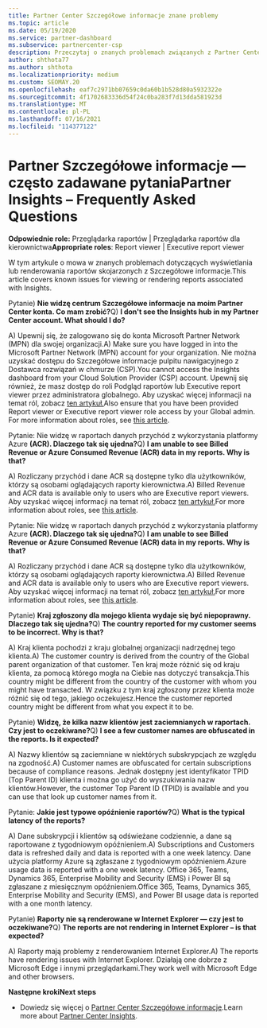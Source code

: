```yaml
---
title: Partner Center Szczegółowe informacje znane problemy
ms.topic: article
ms.date: 05/19/2020
ms.service: partner-dashboard
ms.subservice: partnercenter-csp
description: Przeczytaj o znanych problemach związanych z Partner Center Szczegółowe informacje (PCI). Informacje mogą obejmować znane problemy z renderowaniem lub ograniczenia raportowania.
author: shthota77
ms.author: shthota
ms.localizationpriority: medium
ms.custom: SEOMAY.20
ms.openlocfilehash: eaf7c2971bb07659c0da60b1b528d80a5932322e
ms.sourcegitcommit: 4f1702683336d54f24c0ba283f7d13dda581923d
ms.translationtype: MT
ms.contentlocale: pl-PL
ms.lasthandoff: 07/16/2021
ms.locfileid: "114377122"
---
```

# <a name="partner-insights--frequently-asked-questions"></a><span data-ttu-id="0ca31-104">Partner Szczegółowe informacje — często zadawane pytania</span><span class="sxs-lookup"><span data-stu-id="0ca31-104">Partner Insights – Frequently Asked Questions</span></span>

<span data-ttu-id="0ca31-105">**Odpowiednie role:** Przeglądarka raportów | Przeglądarka raportów dla kierownictwa</span><span class="sxs-lookup"><span data-stu-id="0ca31-105">**Appropriate roles**: Report viewer | Executive report viewer</span></span>

<span data-ttu-id="0ca31-106">W tym artykule o mowa w znanych problemach dotyczących wyświetlania lub renderowania raportów skojarzonych z Szczegółowe informacje.</span><span class="sxs-lookup"><span data-stu-id="0ca31-106">This article covers known issues for viewing or rendering reports associated with Insights.</span></span>

<span data-ttu-id="0ca31-107">Pytanie) **Nie widzę centrum Szczegółowe informacje na moim Partner Center konta. Co mam zrobić?**</span><span class="sxs-lookup"><span data-stu-id="0ca31-107">Q) **I don't see the Insights hub in my Partner Center account. What should I do?**</span></span>

<span data-ttu-id="0ca31-108">A) Upewnij się, że zalogowano się do konta Microsoft Partner Network (MPN) dla swojej organizacji.</span><span class="sxs-lookup"><span data-stu-id="0ca31-108">A) Make sure you have logged in into the Microsoft Partner Network (MPN) account for your organization.</span></span> <span data-ttu-id="0ca31-109">Nie można uzyskać dostępu do Szczegółowe informacje pulpitu nawigacyjnego z Dostawca rozwiązań w chmurze (CSP).</span><span class="sxs-lookup"><span data-stu-id="0ca31-109">You cannot access the Insights dashboard from your Cloud Solution Provider (CSP) account.</span></span> <span data-ttu-id="0ca31-110">Upewnij się również, że masz dostęp do roli Podgląd raportów lub Executive report viewer przez administratora globalnego.  Aby uzyskać więcej informacji na temat ról, zobacz [ten artykuł.](./insights-roles.md)</span><span class="sxs-lookup"><span data-stu-id="0ca31-110">Also ensure that you have been provided Report viewer or Executive report viewer role access by your Global admin.  For more information about roles, see [this article](./insights-roles.md).</span></span>

<span data-ttu-id="0ca31-111">Pytanie: Nie widzę w raportach danych przychód z wykorzystania platformy Azure **(ACR). Dlaczego tak się ujedna?**</span><span class="sxs-lookup"><span data-stu-id="0ca31-111">Q) **I am unable to see Billed Revenue or Azure Consumed Revenue (ACR) data in my reports. Why is that?**</span></span>

<span data-ttu-id="0ca31-112">A) Rozliczany przychód i dane ACR są dostępne tylko dla użytkowników, którzy są osobami oglądających raporty kierownictwa.</span><span class="sxs-lookup"><span data-stu-id="0ca31-112">A) Billed Revenue and ACR data is available only to users who are Executive report viewers.</span></span>  <span data-ttu-id="0ca31-113">Aby uzyskać więcej informacji na temat ról, zobacz [ten artykuł.](./insights-roles.md)</span><span class="sxs-lookup"><span data-stu-id="0ca31-113">For more information about roles, see [this article](./insights-roles.md).</span></span>

<span data-ttu-id="0ca31-114">Pytanie: Nie widzę w raportach danych przychód z wykorzystania platformy Azure **(ACR). Dlaczego tak się ujedna?**</span><span class="sxs-lookup"><span data-stu-id="0ca31-114">Q) **I am unable to see Billed Revenue or Azure Consumed Revenue (ACR) data in my reports. Why is that?**</span></span>

<span data-ttu-id="0ca31-115">A) Rozliczany przychód i dane ACR są dostępne tylko dla użytkowników, którzy są osobami oglądających raporty kierownictwa.</span><span class="sxs-lookup"><span data-stu-id="0ca31-115">A) Billed Revenue and ACR data is available only to users who are Executive report viewers.</span></span> <span data-ttu-id="0ca31-116">Aby uzyskać więcej informacji na temat ról, zobacz [ten artykuł.](./insights-roles.md)</span><span class="sxs-lookup"><span data-stu-id="0ca31-116">For more information about roles, see [this article](./insights-roles.md).</span></span>

<span data-ttu-id="0ca31-117">Pytanie) **Kraj zgłoszony dla mojego klienta wydaje się być niepoprawny. Dlaczego tak się ujedna?**</span><span class="sxs-lookup"><span data-stu-id="0ca31-117">Q) **The country reported for my customer seems to be incorrect. Why is that?**</span></span>

<span data-ttu-id="0ca31-118">A) Kraj klienta pochodzi z kraju globalnej organizacji nadrzędnej tego klienta.</span><span class="sxs-lookup"><span data-stu-id="0ca31-118">A) The customer country is derived from the country of the Global parent organization of that customer.</span></span> <span data-ttu-id="0ca31-119">Ten kraj może różnić się od kraju klienta, za pomocą którego mogła na Ciebie nas dotyczyć transakcja.</span><span class="sxs-lookup"><span data-stu-id="0ca31-119">This country might be different from the country of the customer with whom you might have transacted.</span></span> <span data-ttu-id="0ca31-120">W związku z tym kraj zgłoszony przez klienta może różnić się od tego, jakiego oczekujesz.</span><span class="sxs-lookup"><span data-stu-id="0ca31-120">Hence the customer reported country might be different from what you expect it to be.</span></span>

<span data-ttu-id="0ca31-121">Pytanie) **Widzę, że kilka nazw klientów jest zaciemnianych w raportach. Czy jest to oczekiwane?**</span><span class="sxs-lookup"><span data-stu-id="0ca31-121">Q) **I see a few customer names are obfuscated in the reports. Is it expected?**</span></span>

<span data-ttu-id="0ca31-122">A) Nazwy klientów są zaciemniane w niektórych subskrypcjach ze względu na zgodność.</span><span class="sxs-lookup"><span data-stu-id="0ca31-122">A) Customer names are obfuscated for certain subscriptions because of compliance reasons.</span></span> <span data-ttu-id="0ca31-123">Jednak dostępny jest identyfikator TPID (Top Parent ID) klienta i można go użyć do wyszukiwania nazw klientów.</span><span class="sxs-lookup"><span data-stu-id="0ca31-123">However, the customer Top Parent ID (TPID) is available and you can use that look up customer names from it.</span></span>

<span data-ttu-id="0ca31-124">Pytanie: **Jakie jest typowe opóźnienie raportów?**</span><span class="sxs-lookup"><span data-stu-id="0ca31-124">Q) **What is the typical latency of the reports?**</span></span>

<span data-ttu-id="0ca31-125">A) Dane subskrypcji i klientów są odświeżane codziennie, a dane są raportowane z tygodniowym opóźnieniem.</span><span class="sxs-lookup"><span data-stu-id="0ca31-125">A) Subscriptions and Customers data is refreshed daily and data is reported with a one week latency.</span></span> <span data-ttu-id="0ca31-126">Dane użycia platformy Azure są zgłaszane z tygodniowym opóźnieniem.</span><span class="sxs-lookup"><span data-stu-id="0ca31-126">Azure usage data is reported with a one week latency.</span></span> <span data-ttu-id="0ca31-127">Office 365, Teams, Dynamics 365, Enterprise Mobility and Security (EMS) i Power BI są zgłaszane z miesięcznym opóźnieniem.</span><span class="sxs-lookup"><span data-stu-id="0ca31-127">Office 365, Teams, Dynamics 365, Enterprise Mobility and Security (EMS), and Power BI usage data is reported with a one month latency.</span></span>

<span data-ttu-id="0ca31-128">Pytanie) **Raporty nie są renderowane w Internet Explorer — czy jest to oczekiwane?**</span><span class="sxs-lookup"><span data-stu-id="0ca31-128">Q) **The reports are not rendering in Internet Explorer – is that expected?**</span></span>

<span data-ttu-id="0ca31-129">A) Raporty mają problemy z renderowaniem Internet Explorer.</span><span class="sxs-lookup"><span data-stu-id="0ca31-129">A)  The reports have rendering issues with Internet Explorer.</span></span> <span data-ttu-id="0ca31-130">Działają one dobrze z Microsoft Edge i innymi przeglądarkami.</span><span class="sxs-lookup"><span data-stu-id="0ca31-130">They work well with Microsoft Edge and other browsers.</span></span>

<span data-ttu-id="0ca31-131">**Następne kroki**</span><span class="sxs-lookup"><span data-stu-id="0ca31-131">**Next steps**</span></span>

- <span data-ttu-id="0ca31-132">Dowiedz się więcej o [Partner Center Szczegółowe informacje](partner-center-insights.md).</span><span class="sxs-lookup"><span data-stu-id="0ca31-132">Learn more about [Partner Center Insights](partner-center-insights.md).</span></span>